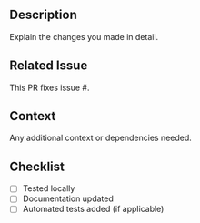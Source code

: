 ## Description
Explain the changes you made in detail.

## Related Issue
This PR fixes issue #.

## Context
Any additional context or dependencies needed.

## Checklist
- [ ] Tested locally
- [ ] Documentation updated
- [ ] Automated tests added (if applicable)
